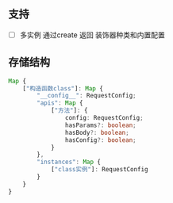
## 支持
- [ ] 多实例
    通过create 返回 装饰器种类和内置配置



## 存储结构
```typescript
Map {
    ["构造函数class"]: Map {
        "__config__": RequestConfig;
        "apis": Map {
            ["方法"]: {
                config: RequestConfig;
                hasParams?: boolean;
                hasBody?: boolean;
                hasConfig?: boolean;
            }
        },
        "instances": Map {
            ["class实例"]: RequestConfig
        }
    }
}
```